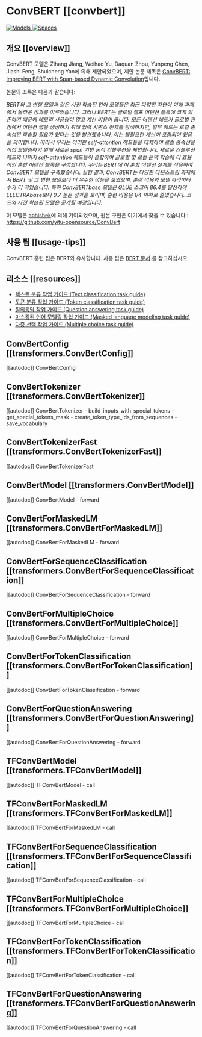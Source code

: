 <!--Copyright 2020 The HuggingFace Team. All rights reserved.

Licensed under the Apache License, Version 2.0 (the "License"); you may not use this file except in compliance with
the License. You may obtain a copy of the License at

http://www.apache.org/licenses/LICENSE-2.0

Unless required by applicable law or agreed to in writing, software distributed under the License is distributed on
an "AS IS" BASIS, WITHOUT WARRANTIES OR CONDITIONS OF ANY KIND, either express or implied. See the License for the
specific language governing permissions and limitations under the License.

⚠️ Note that this file is in Markdown but contain specific syntax for our doc-builder (similar to MDX) that may not be
rendered properly in your Markdown viewer.

-->

# ConvBERT [[convbert]]

<div class="flex flex-wrap space-x-1">
<a href="https://huggingface.co/models?filter=convbert">
<img alt="Models" src="https://img.shields.io/badge/All_model_pages-convbert-blueviolet">
</a>
<a href="https://huggingface.co/spaces/docs-demos/conv-bert-base">
<img alt="Spaces" src="https://img.shields.io/badge/%F0%9F%A4%97%20Hugging%20Face-Spaces-blue">
</a>
</div>

## 개요 [[overview]]

ConvBERT 모델은 Zihang Jiang, Weihao Yu, Daquan Zhou, Yunpeng Chen, Jiashi Feng, Shuicheng Yan에 의해 제안되었으며, 제안 논문 제목은 [ConvBERT: Improving BERT with Span-based Dynamic Convolution](https://arxiv.org/abs/2008.02496)입니다.

논문의 초록은 다음과 같습니다:

*BERT와 그 변형 모델과 같은 사전 학습된 언어 모델들은 최근 다양한 자연어 이해 과제에서 놀라운 성과를 이루었습니다. 그러나 BERT는 글로벌 셀프 어텐션 블록에 크게 의존하기 때문에 메모리 사용량이 많고 계산 비용이 큽니다. 모든 어텐션 헤드가 글로벌 관점에서 어텐션 맵을 생성하기 위해 입력 시퀀스 전체를 탐색하지만, 일부 헤드는 로컬 종속성만 학습할 필요가 있다는 것을 발견했습니다. 이는 불필요한 계산이 포함되어 있음을 의미합니다. 따라서 우리는 이러한 self-attention 헤드들을 대체하여 로컬 종속성을 직접 모델링하기 위해 새로운 span 기반 동적 컨볼루션을 제안합니다. 새로운 컨볼루션 헤드와 나머지 self-attention 헤드들이 결합하여 글로벌 및 로컬 문맥 학습에 더 효율적인 혼합 어텐션 블록을 구성합니다. 우리는 BERT에 이 혼합 어텐션 설계를 적용하여 ConvBERT 모델을 구축했습니다. 실험 결과, ConvBERT는 다양한 다운스트림 과제에서 BERT 및 그 변형 모델보다 더 우수한 성능을 보였으며, 훈련 비용과 모델 파라미터 수가 더 적었습니다. 특히 ConvBERTbase 모델은 GLUE 스코어 86.4를 달성하여 ELECTRAbase보다 0.7 높은 성과를 보이며, 훈련 비용은 1/4 이하로 줄었습니다. 코드와 사전 학습된 모델은 공개될 예정입니다.*

이 모델은 [abhishek](https://huggingface.co/abhishek)에 의해 기여되었으며, 원본 구현은 여기에서 찾을 수 있습니다 : https://github.com/yitu-opensource/ConvBert



## 사용 팁 [[usage-tips]]
ConvBERT 훈련 팁은 BERT와 유사합니다. 사용 팁은 [BERT 문서](bert).를 참고하십시오.


## 리소스 [[resources]]

- [텍스트 분류 작업 가이드 (Text classification task guide)](../tasks/sequence_classification)
- [토큰 분류 작업 가이드 (Token classification task guide)](../tasks/token_classification)
- [질의응답 작업 가이드 (Question answering task guide)](../tasks/question_answering)
- [마스킹된 언어 모델링 작업 가이드 (Masked language modeling task guide)](../tasks/masked_language_modeling)
- [다중 선택 작업 가이드 (Multiple choice task guide)](../tasks/multiple_choice)

## ConvBertConfig [[transformers.ConvBertConfig]]

[[autodoc]] ConvBertConfig

## ConvBertTokenizer [[transformers.ConvBertTokenizer]]

[[autodoc]] ConvBertTokenizer
    - build_inputs_with_special_tokens
    - get_special_tokens_mask
    - create_token_type_ids_from_sequences
    - save_vocabulary

## ConvBertTokenizerFast [[transformers.ConvBertTokenizerFast]]

[[autodoc]] ConvBertTokenizerFast

<frameworkcontent>
<pt>

## ConvBertModel [[transformers.ConvBertModel]]

[[autodoc]] ConvBertModel
    - forward

## ConvBertForMaskedLM [[transformers.ConvBertForMaskedLM]]

[[autodoc]] ConvBertForMaskedLM
    - forward

## ConvBertForSequenceClassification [[transformers.ConvBertForSequenceClassification]]

[[autodoc]] ConvBertForSequenceClassification
    - forward

## ConvBertForMultipleChoice [[transformers.ConvBertForMultipleChoice]]

[[autodoc]] ConvBertForMultipleChoice
    - forward

## ConvBertForTokenClassification [[transformers.ConvBertForTokenClassification]]

[[autodoc]] ConvBertForTokenClassification
    - forward

## ConvBertForQuestionAnswering [[transformers.ConvBertForQuestionAnswering]]

[[autodoc]] ConvBertForQuestionAnswering
    - forward

</pt>
<tf>

## TFConvBertModel [[transformers.TFConvBertModel]]

[[autodoc]] TFConvBertModel
    - call

## TFConvBertForMaskedLM [[transformers.TFConvBertForMaskedLM]]

[[autodoc]] TFConvBertForMaskedLM 
    - call

## TFConvBertForSequenceClassification [[transformers.TFConvBertForSequenceClassification]]

[[autodoc]] TFConvBertForSequenceClassification
    - call

## TFConvBertForMultipleChoice [[transformers.TFConvBertForMultipleChoice]]

[[autodoc]] TFConvBertForMultipleChoice
    - call

## TFConvBertForTokenClassification [[transformers.TFConvBertForTokenClassification]]

[[autodoc]] TFConvBertForTokenClassification
    - call

## TFConvBertForQuestionAnswering [[transformers.TFConvBertForQuestionAnswering]]

[[autodoc]] TFConvBertForQuestionAnswering
    - call

</tf>
</frameworkcontent>
